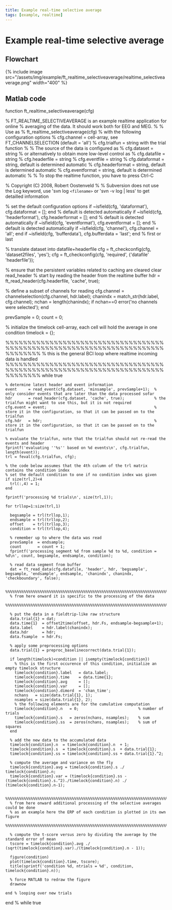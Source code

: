 ```yaml
---
title: Example real-time selective average
tags: [example, realtime]
---
```


# Example real-time selective average

## Flowchart

{% include image src="/assets/img/example/ft_realtime_selectiveaverage/realtime_selectiveaverage.png" width="400" %}

## Matlab code

  function ft_realtime_selectiveaverage(cfg)
  
  % FT_REALTIME_SELECTIVEAVERAGE is an example realtime application for online
  % averaging of the data. It should work both for EEG and MEG.
  %
  % Use as
  %   ft_realtime_selectiveaverage(cfg)
  % with the following configuration options
  %   cfg.channel    = cell-array, see FT_CHANNELSELECTION (default = 'all')
  %   cfg.trialfun   = string with the trial function
  %
  % The source of the data is configured as
  %   cfg.dataset       = string
  % or alternatively to obtain more low-level control as
  %   cfg.datafile      = string
  %   cfg.headerfile    = string
  %   cfg.eventfile     = string
  %   cfg.dataformat    = string, default is determined automatic
  %   cfg.headerformat  = string, default is determined automatic
  %   cfg.eventformat   = string, default is determined automatic
  %
  % To stop the realtime function, you have to press Ctrl-C
  
  % Copyright (C) 2008, Robert Oostenveld
  %
  % Subversion does not use the Log keyword, use 'svn log `<filename>` or 'svn -v log | less' to get detailled information
  
  % set the default configuration options
  if ~isfield(cfg, 'dataformat'),     cfg.dataformat = [];      end % default is detected automatically
  if ~isfield(cfg, 'headerformat'),   cfg.headerformat = [];    end % default is detected automatically
  if ~isfield(cfg, 'eventformat'),    cfg.eventformat = [];     end % default is detected automatically
  if ~isfield(cfg, 'channel'),        cfg.channel = 'all';      end
  if ~isfield(cfg, 'bufferdata'),     cfg.bufferdata = 'last';  end % first or last
  
  % translate dataset into datafile+headerfile
  cfg = ft_checkconfig(cfg, 'dataset2files', 'yes');
  cfg = ft_checkconfig(cfg, 'required', {'datafile' 'headerfile'});
  
  % ensure that the persistent variables related to caching are cleared
  clear read_header
  % start by reading the header from the realtime buffer
  hdr = ft_read_header(cfg.headerfile, 'cache', true);
  
  % define a subset of channels for reading
  cfg.channel = channelselection(cfg.channel, hdr.label);
  chanindx    = match_str(hdr.label, cfg.channel);
  nchan       = length(chanindx);
  if nchan==0
    error('no channels were selected');
  end
  
  prevSample = 0;
  count      = 0;
  
  % initialize the timelock cell-array, each cell will hold the average in one condition
  timelock = {};
  
  %%%%%%%%%%%%%%%%%%%%%%%%%%%%%%%%%%%%%%%%%%%%%%%%%%%%%%%%%%%%%%%%%%%%%%%%%%%%%%%%
  % this is the general BCI loop where realtime incoming data is handled
  %%%%%%%%%%%%%%%%%%%%%%%%%%%%%%%%%%%%%%%%%%%%%%%%%%%%%%%%%%%%%%%%%%%%%%%%%%%%%%%%
  while true
  
    % determine latest header and event information
    event     = read_event(cfg.dataset, 'minsample', prevSample+1);  % only consider events that are later than the data processed sofar
    hdr       = read_header(cfg.dataset, 'cache', true);             % the trialfun might want to use this, but it is not required
    cfg.event = event;                                               % store it in the configuration, so that it can be passed on to the trialfun
    cfg.hdr   = hdr;                                                 % store it in the configuration, so that it can be passed on to the trialfun
  
    % evaluate the trialfun, note that the trialfun should not re-read the events and header
    fprintf('evaluating ''%s'' based on %d events\n', cfg.trialfun, length(event));
    trl = feval(cfg.trialfun, cfg);
  
    % the code below assumes that the 4th column of the trl matrix contains the condition index
    % set the default condition to one if no condition index was given
    if size(trl,2)<4
      trl(:,4) = 1;
    end
  
    fprintf('processing %d trials\n', size(trl,1));
  
    for trllop=1:size(trl,1)
  
      begsample = trl(trllop,1);
      endsample = trl(trllop,2);
      offset    = trl(trllop,3);
      condition = trl(trllop,4);
  
      % remember up to where the data was read
      prevSample  = endsample;
      count       = count + 1;
      fprintf('processing segment %d from sample %d to %d, condition = %d\n', count, begsample, endsample, condition);
  
      % read data segment from buffer
      dat = ft_read_data(cfg.datafile, 'header', hdr, 'begsample', begsample, 'endsample', endsample, 'chanindx', chanindx, 'checkboundary', false);
  
      %%%%%%%%%%%%%%%%%%%%%%%%%%%%%%%%%%%%%%%%%%%%%%%%%%%%%%%%%%%%%%%%%%%%%%%%%%%%%%%%
      % from here onward it is specific to the processing of the data
      %%%%%%%%%%%%%%%%%%%%%%%%%%%%%%%%%%%%%%%%%%%%%%%%%%%%%%%%%%%%%%%%%%%%%%%%%%%%%%%%
  
      % put the data in a fieldtrip-like raw structure
      data.trial{1} = dat;
      data.time{1}  = offset2time(offset, hdr.Fs, endsample-begsample+1);
      data.label    = hdr.label(chanindx);
      data.hdr      = hdr;
      data.fsample  = hdr.Fs;
  
      % apply some preprocessing options
      data.trial{1} = preproc_baselinecorrect(data.trial{1});
  
      if length(timelock)<condition || isempty(timelock{condition})
        % this is the first occurence of this condition, initialize an empty timelock structure
        timelock{condition}.label   = data.label;
        timelock{condition}.time    = data.time{1};
        timelock{condition}.avg     = [];
        timelock{condition}.var     = [];
        timelock{condition}.dimord  = 'chan_time';
        nchans   = size(data.trial{1}, 1);
        nsamples = size(data.trial{1}, 2);
        % the following elements are for the cumulative computation
        timelock{condition}.n   = 0;                          % number of trials
        timelock{condition}.s   = zeros(nchans, nsamples);    % sum
        timelock{condition}.ss  = zeros(nchans, nsamples);    % sum of squares
      end
  
      % add the new data to the accumulated data
      timelock{condition}.n  = timelock{condition}.n  + 1;
      timelock{condition}.s  = timelock{condition}.s  + data.trial{1};
      timelock{condition}.ss = timelock{condition}.ss + data.trial{1}.^2;
  
      % compute the average and variance on the fly
      timelock{condition}.avg = timelock{condition}.s ./ timelock{condition}.n;
      timelock{condition}.var = (timelock{condition}.ss - (timelock{condition}.s.^2)./timelock{condition}.n) ./ (timelock{condition}.n-1);
  
      %%%%%%%%%%%%%%%%%%%%%%%%%%%%%%%%%%%%%%%%%%%%%%%%%%%%%%%%%%%%%%%%%%%%%%%%%%%%%%%%
      % from here onward additional processing of the selective averages could be done
      % as an example here the ERP of each condition is plotted in its own figure
      %%%%%%%%%%%%%%%%%%%%%%%%%%%%%%%%%%%%%%%%%%%%%%%%%%%%%%%%%%%%%%%%%%%%%%%%%%%%%%%%
  
      % compute the t-score versus zero by dividing the average by the standard error of mean
      tscore = timelock{condition}.avg ./ (sqrt(timelock{condition}.var)./(timelock{condition}.n - 1));
  
      figure(condition)
      plot(timelock{condition}.time, tscore);
      title(sprintf('condition %d, ntrials = %d', condition, timelock{condition}.n));
  
      % force MATLAB to redraw the figure
      drawnow
  
    end % looping over new trials
  end % while true

